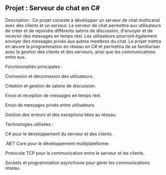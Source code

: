 
Projet : Serveur de chat en C#
------
Description :
Ce projet consiste à développer un serveur de chat multicanal avec des clients et un serveur. Le serveur de chat permettra aux utilisateurs de créer et de rejoindre différents salons de discussion, d'envoyer et de recevoir des messages en temps réel. Les utilisateurs pourront également envoyer des messages privés aux autres membres du chat. Le projet mettra en œuvre la programmation en réseau en C# et permettra de se familiariser avec la gestion des clients et des serveurs, ainsi que les communications entre eux.

Fonctionnalités principales :

Connexion et déconnexion des utilisateurs.

Création et gestion de salons de discussion.

Envoi et réception de messages en temps réel.

Envoi de messages privés entre utilisateurs.

Gestion des erreurs et des exceptions liées au réseau.



Technologies utilisées :


C# pour le développement du serveur et des clients.

.NET Core pour le développement multiplateforme.

Protocole TCP pour la communication entre le serveur et les clients.

Sockets et programmation asynchrone pour gérer les communications réseau.

